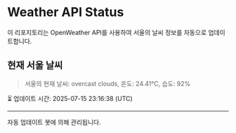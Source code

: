 
# Weather API Status

이 리포지토리는 OpenWeather API를 사용하여 서울의 날씨 정보를 자동으로 업데이트합니다.

## 현재 서울 날씨
> 서울의 현재 날씨: overcast clouds, 온도: 24.41°C, 습도: 92%

⏳ 업데이트 시간: 2025-07-15 23:16:38 (UTC)

---
자동 업데이트 봇에 의해 관리됩니다.
